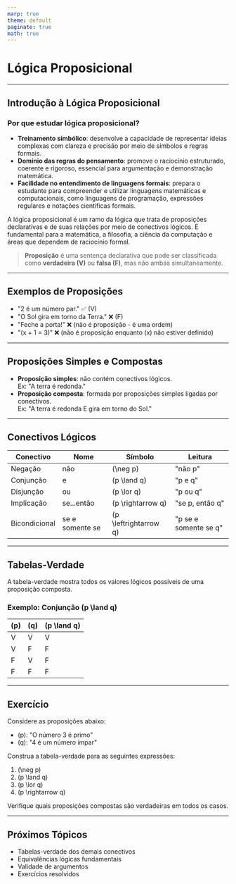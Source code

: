 ```yaml
---
marp: true
theme: default
paginate: true
math: true
---
```


# Lógica Proposicional

---

## Introdução à Lógica Proposicional

### Por que estudar lógica proposicional?

- **Treinamento simbólico**: desenvolve a capacidade de representar ideias complexas com clareza e precisão por meio de símbolos e regras formais.
- **Domínio das regras do pensamento**: promove o raciocínio estruturado, coerente e rigoroso, essencial para argumentação e demonstração matemática.
- **Facilidade no entendimento de linguagens formais**: prepara o estudante para compreender e utilizar linguagens matemáticas e computacionais, como linguagens de programação, expressões regulares e notações científicas formais.

A lógica proposicional é um ramo da lógica que trata de proposições declarativas e de suas relações por meio de conectivos lógicos. É fundamental para a matemática, a filosofia, a ciência da computação e áreas que dependem de raciocínio formal.

> **Proposição** é uma sentença declarativa que pode ser classificada como **verdadeira (V)** ou **falsa (F)**, mas não ambas simultaneamente.

---

## Exemplos de Proposições

- "2 é um número par." ✅ (V)
- "O Sol gira em torno da Terra." ❌ (F)
- "Feche a porta!" ❌ (não é proposição - é uma ordem)
- "\(x + 1 = 3\)" ❌ (não é proposição enquanto \(x\) não estiver definido)

---

## Proposições Simples e Compostas

- **Proposição simples**: não contém conectivos lógicos.  
  Ex: "A terra é redonda."
- **Proposição composta**: formada por proposições simples ligadas por conectivos.  
  Ex: "A terra é redonda E gira em torno do Sol."

---

## Conectivos Lógicos

| Conectivo | Nome               | Símbolo       | Leitura                      |
|-----------|--------------------|----------------|-------------------------------|
| Negação   | não                | \(\neg p\)     | "não p"                      |
| Conjunção | e                  | \(p \land q\)  | "p e q"                      |
| Disjunção | ou                 | \(p \lor q\)   | "p ou q"                     |
| Implicação| se...então         | \(p \rightarrow q\) | "se p, então q"        |
| Bicondicional | se e somente se | \(p \leftrightarrow q\) | "p se e somente se q" |

---

## Tabelas-Verdade

A tabela-verdade mostra todos os valores lógicos possíveis de uma proposição composta.

### Exemplo: Conjunção \(p \land q\)

| \(p\) | \(q\) | \(p \land q\) |
|------|------|----------------|
|  V   |  V   |       V        |
|  V   |  F   |       F        |
|  F   |  V   |       F        |
|  F   |  F   |       F        |

---

## Exercício

Considere as proposições abaixo:

- \(p\): "O número 3 é primo"
- \(q\): "4 é um número ímpar"

Construa a tabela-verdade para as seguintes expressões:

1. \(\neg p\)
2. \(p \land q\)
3. \(p \lor q\)
4. \(p \rightarrow q\)

Verifique quais proposições compostas são verdadeiras em todos os casos.

---

## Próximos Tópicos

- Tabelas-verdade dos demais conectivos
- Equivalências lógicas fundamentais
- Validade de argumentos
- Exercícios resolvidos
